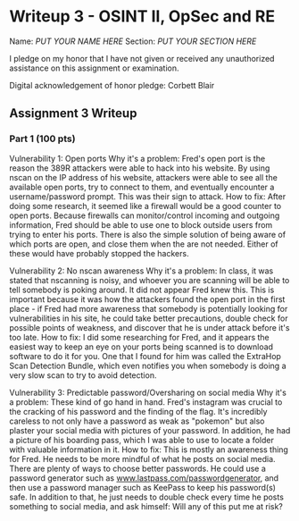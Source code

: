 Writeup 3 - OSINT II, OpSec and RE
======

Name: *PUT YOUR NAME HERE*
Section: *PUT YOUR SECTION HERE*

I pledge on my honor that I have not given or received any unauthorized assistance on this assignment or examination.

Digital acknowledgement of honor pledge: Corbett Blair

## Assignment 3 Writeup

### Part 1 (100 pts)

Vulnerability 1: Open ports
Why it's a problem: Fred's open port is the reason the 389R attackers were able to hack into his website. By using nscan on the IP address of his website, attackers were able to see all the available open ports, try to connect to them, and eventually encounter a username/password prompt. This was their sign to attack. 
How to fix: After doing some research, it seemed like a firewall would be a good counter to open ports. Because firewalls can monitor/control incoming and outgoing information, Fred should be able to use one to block outside users from trying to enter his ports. There is also the simple solution of being aware of which ports are open, and close them when the are not needed. Either of these would have probably stopped the hackers.

Vulnerability 2: No nscan awareness
Why it's a problem: In class, it was stated that nscanning is noisy, and whoever you are scanning will be able to tell somebody is poking around. It did not appear Fred knew this. This is important because it was how the attackers found the open port in the first place - if Fred had more awareness that somebody is potentially looking for vulnerabilities in his site, he could take better precautions, double check for possible points of weakness, and discover that he is under attack before it's too late.
How to fix: I did some researching for Fred, and it appears the easiest way to keep an eye on your ports being scanned is to download software to do it for you. One that I found for him was called the ExtraHop Scan Detection Bundle, which even notifies you when somebody is doing a very slow scan to try to avoid detection. 

Vulnerability 3: Predictable password/Oversharing on social media
Why it's a problem: These kind of go hand in hand. Fred's instagram was crucial to the cracking of his password and the finding of the flag. It's incredibly careless to not only have a password as weak as "pokemon" but also plaster your social media with pictures of your password. In addition, he had a picture of his boarding pass, which I was able to use to locate a folder with valuable information in it.
How to fix: This is mostly an awareness thing for Fred. He needs to be more mindful of what he posts on social media. There are plenty of ways to choose better passwords. He could use a password generator such as www.lastpass.com/passwordgenerator, and then use a password manager such as KeePass to keep his password(s) safe. In addition to that, he just needs to double check every time he posts something to social media, and ask himself: Will any of this put me at risk?